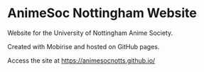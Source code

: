 # AnimeSoc Nottingham Website
Website for the University of Nottingham Anime Society.

Created with Mobirise and hosted on GitHub pages.

Access the site at https://animesocnotts.github.io/
